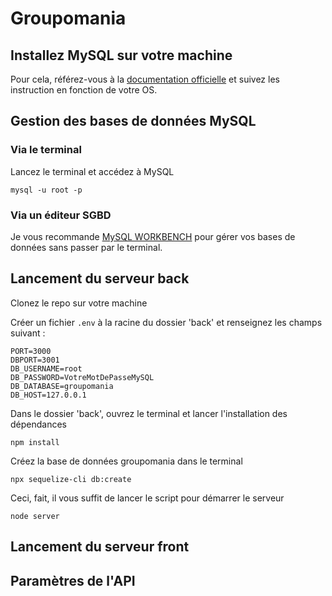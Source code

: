 # Groupomania

## Installez MySQL sur votre machine

Pour cela, référez-vous à la [documentation officielle](https://dev.mysql.com/doc/mysql-installation-excerpt/5.7/en/) et suivez les instruction en fonction de votre OS.

## Gestion des bases de données MySQL

### Via le terminal

Lancez le terminal et accédez à MySQL

```
mysql -u root -p
```

### Via un éditeur SGBD

Je vous recommande [MySQL WORKBENCH](https://dev.mysql.com/doc/workbench/en/) pour gérer vos bases de données sans passer par le terminal.

## Lancement du serveur back

Clonez le repo sur votre machine

Créer un fichier <code>.env</code> à la racine du dossier 'back' et renseignez les champs suivant :

```
PORT=3000
DBPORT=3001
DB_USERNAME=root
DB_PASSWORD=VotreMotDePasseMySQL
DB_DATABASE=groupomania
DB_HOST=127.0.0.1
```

Dans le dossier 'back', ouvrez le terminal et lancer l'installation des dépendances

```
npm install
```

Créez la base de données groupomania dans le terminal

```
npx sequelize-cli db:create
```


Ceci, fait, il vous suffit de lancer le script pour démarrer le serveur

```
node server
```

## Lancement du serveur front

## Paramètres de l'API


